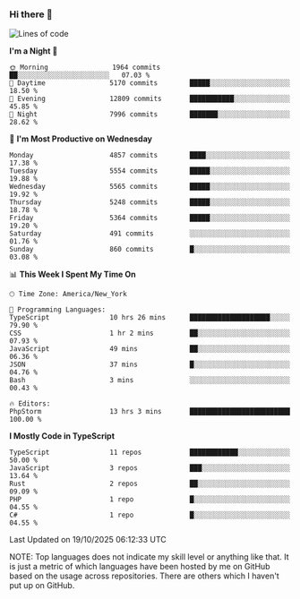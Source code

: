 ### Hi there 👋

<!--
**LynxJinxxy/LynxJinxxy** is a ✨ _special_ ✨ repository because its `README.md` (this file) appears on your GitHub profile.

Here are some ideas to get you started:

- 🔭 I’m currently working on ...
- 🌱 I’m currently learning ...
- 👯 I’m looking to collaborate on ...
- 🤔 I’m looking for help with ...
- 💬 Ask me about ...
- 📫 How to reach me: ...
- 😄 Pronouns: ...
- ⚡ Fun fact: ...
-->

<!--START_SECTION:waka-->
![Lines of code](https://img.shields.io/badge/From%20Hello%20World%20I%27ve%20Written-35.7%20million%20lines%20of%20code-blue)

**I'm a Night 🦉** 

```text
🌞 Morning                1964 commits        ██░░░░░░░░░░░░░░░░░░░░░░░   07.03 % 
🌆 Daytime                5170 commits        █████░░░░░░░░░░░░░░░░░░░░   18.50 % 
🌃 Evening                12809 commits       ███████████░░░░░░░░░░░░░░   45.85 % 
🌙 Night                  7996 commits        ███████░░░░░░░░░░░░░░░░░░   28.62 % 
```
📅 **I'm Most Productive on Wednesday** 

```text
Monday                   4857 commits        ████░░░░░░░░░░░░░░░░░░░░░   17.38 % 
Tuesday                  5554 commits        █████░░░░░░░░░░░░░░░░░░░░   19.88 % 
Wednesday                5565 commits        █████░░░░░░░░░░░░░░░░░░░░   19.92 % 
Thursday                 5248 commits        █████░░░░░░░░░░░░░░░░░░░░   18.78 % 
Friday                   5364 commits        █████░░░░░░░░░░░░░░░░░░░░   19.20 % 
Saturday                 491 commits         ░░░░░░░░░░░░░░░░░░░░░░░░░   01.76 % 
Sunday                   860 commits         █░░░░░░░░░░░░░░░░░░░░░░░░   03.08 % 
```


📊 **This Week I Spent My Time On** 

```text
🕑︎ Time Zone: America/New_York

💬 Programming Languages: 
TypeScript               10 hrs 26 mins      ████████████████████░░░░░   79.90 % 
CSS                      1 hr 2 mins         ██░░░░░░░░░░░░░░░░░░░░░░░   07.93 % 
JavaScript               49 mins             ██░░░░░░░░░░░░░░░░░░░░░░░   06.36 % 
JSON                     37 mins             █░░░░░░░░░░░░░░░░░░░░░░░░   04.76 % 
Bash                     3 mins              ░░░░░░░░░░░░░░░░░░░░░░░░░   00.43 % 

🔥 Editors: 
PhpStorm                 13 hrs 3 mins       █████████████████████████   100.00 % 
```

**I Mostly Code in TypeScript** 

```text
TypeScript               11 repos            ████████████░░░░░░░░░░░░░   50.00 % 
JavaScript               3 repos             ███░░░░░░░░░░░░░░░░░░░░░░   13.64 % 
Rust                     2 repos             ██░░░░░░░░░░░░░░░░░░░░░░░   09.09 % 
PHP                      1 repo              █░░░░░░░░░░░░░░░░░░░░░░░░   04.55 % 
C#                       1 repo              █░░░░░░░░░░░░░░░░░░░░░░░░   04.55 % 
```




 Last Updated on 19/10/2025 06:12:33 UTC
<!--END_SECTION:waka-->
NOTE: Top languages does not indicate my skill level or anything like that. It is just a metric of which languages have been hosted by me on GitHub based on the usage across repositories. There are others which I haven't put up on GitHub.
